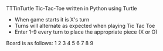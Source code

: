 TTTinTurtle
Tic-Tac-Toe written in Python using Turtle

- When game starts it is X's turn
- Turns will alternate as expected when playing Tic Tac Toe
- Enter 1-9 every turn to place the appropriate piece (X or O)

Board is as follows:  1 2 3
                      4 5 6
                      7 8 9
